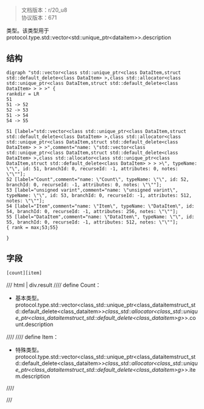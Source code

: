 # <!-- md:samp std::vector&lt;std::unique_ptr&lt;DataItem&gt;&gt; -->

> 文档版本：r/20_u8<br/>协议版本：671

<!-- md:samp std::vector&lt;std::unique_ptr&lt;DataItem&gt;&gt; -->类型。该类型用于protocol.type.std::vector&lt;std::unique_ptr&lt;dataitem&gt;&gt;.description

## 结构

```viz
digraph "std::vector<class std::unique_ptr<class DataItem,struct std::default_delete<class DataItem> >,class std::allocator<class std::unique_ptr<class DataItem,struct std::default_delete<class DataItem> > > >" {
rankdir = LR
51
51 -> 52
52 -> 53
51 -> 54
54 -> 55

51 [label="std::vector<class std::unique_ptr<class DataItem,struct std::default_delete<class DataItem> >,class std::allocator<class std::unique_ptr<class DataItem,struct std::default_delete<class DataItem> > > >",comment="name: \"std::vector<class std::unique_ptr<class DataItem,struct std::default_delete<class DataItem> >,class std::allocator<class std::unique_ptr<class DataItem,struct std::default_delete<class DataItem> > > >\", typeName: \"\", id: 51, branchId: 0, recurseId: -1, attributes: 0, notes: \"\""];
52 [label="Count",comment="name: \"Count\", typeName: \"\", id: 52, branchId: 0, recurseId: -1, attributes: 0, notes: \"\""];
53 [label="unsigned varint",comment="name: \"unsigned varint\", typeName: \"\", id: 53, branchId: 0, recurseId: -1, attributes: 512, notes: \"\""];
54 [label="Item",comment="name: \"Item\", typeName: \"DataItem\", id: 54, branchId: 0, recurseId: -1, attributes: 256, notes: \"\""];
55 [label="DataItem",comment="name: \"DataItem\", typeName: \"\", id: 55, branchId: 0, recurseId: -1, attributes: 512, notes: \"\""];
{ rank = max;53;55}

}

```

## 字段

```title='std::vector&lt;std::unique_ptr&lt;DataItem&gt;&gt;'
[count][item]
```

/// html | div.result
//// define
Count：<!-- md:samp unsigned varint -->

- 基本类型。protocol.type.std::vector&lt;class_std::unique_ptr&lt;class_dataitemstruct_std::default_delete&lt;class_dataitem&gt;_&gt;class_std::allocator&lt;class_std::unique_ptr&lt;class_dataitemstruct_std::default_delete&lt;class_dataitem&gt;_g_&gt;_&gt;.count.description


////
//// define
Item：[<!-- md:samp DataItem -->](../types/dataitem.md)

- 特殊类型。protocol.type.std::vector&lt;class_std::unique_ptr&lt;class_dataitemstruct_std::default_delete&lt;class_dataitem&gt;_&gt;class_std::allocator&lt;class_std::unique_ptr&lt;class_dataitemstruct_std::default_delete&lt;class_dataitem&gt;_g_&gt;_&gt;.item.description


////

///


